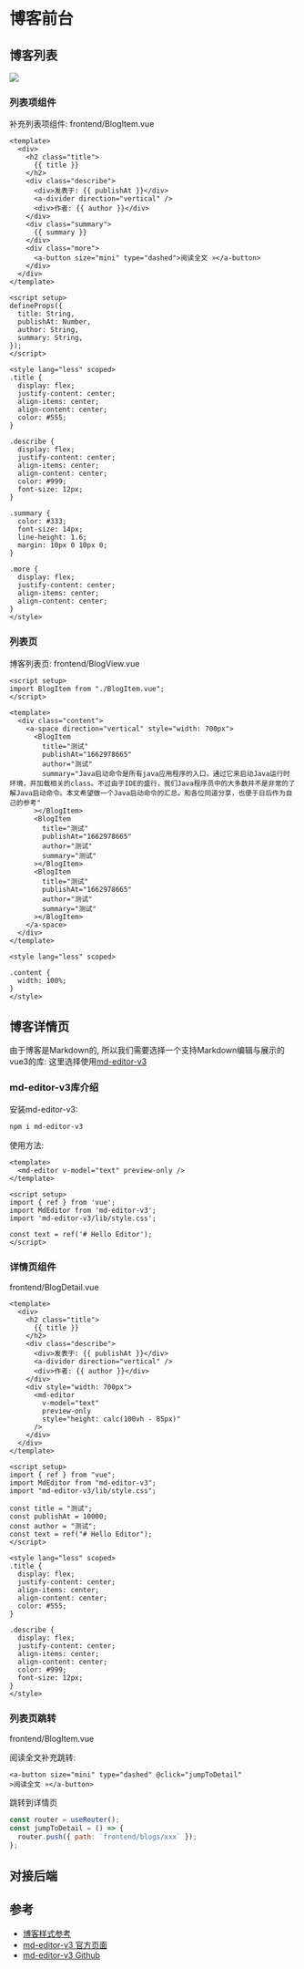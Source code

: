 # 博客前台

## 博客列表

![](./images/frontend-blog-list.png)

### 列表项组件

补充列表项组件: frontend/BlogItem.vue
```vue
<template>
  <div>
    <h2 class="title">
      {{ title }}
    </h2>
    <div class="describe">
      <div>发表于: {{ publishAt }}</div>
      <a-divider direction="vertical" />
      <div>作者: {{ author }}</div>
    </div>
    <div class="summary">
      {{ summary }}
    </div>
    <div class="more">
      <a-button size="mini" type="dashed">阅读全文 »</a-button>
    </div>
  </div>
</template>

<script setup>
defineProps({
  title: String,
  publishAt: Number,
  author: String,
  summary: String,
});
</script>

<style lang="less" scoped>
.title {
  display: flex;
  justify-content: center;
  align-items: center;
  align-content: center;
  color: #555;
}

.describe {
  display: flex;
  justify-content: center;
  align-items: center;
  align-content: center;
  color: #999;
  font-size: 12px;
}

.summary {
  color: #333;
  font-size: 14px;
  line-height: 1.6;
  margin: 10px 0 10px 0;
}

.more {
  display: flex;
  justify-content: center;
  align-items: center;
  align-content: center;
}
</style>
```

### 列表页

博客列表页: frontend/BlogView.vue
```vue
<script setup>
import BlogItem from "./BlogItem.vue";
</script>

<template>
  <div class="content">
    <a-space direction="vertical" style="width: 700px">
      <BlogItem
        title="测试"
        publishAt="1662978665"
        author="测试"
        summary="Java启动命令是所有java应用程序的入口，通过它来启动Java运行时环境，并加载相关的class。不过由于IDE的盛行，我们Java程序员中的大多数并不是非常的了解Java启动命令。本文希望做一个Java启动命令的汇总，和各位同道分享，也便于日后作为自己的参考"
      ></BlogItem>
      <BlogItem
        title="测试"
        publishAt="1662978665"
        author="测试"
        summary="测试"
      ></BlogItem>
      <BlogItem
        title="测试"
        publishAt="1662978665"
        author="测试"
        summary="测试"
      ></BlogItem>
    </a-space>
  </div>
</template>

<style lang="less" scoped>

.content {
  width: 100%;
}
</style>
```

## 博客详情页

由于博客是Markdown的, 所以我们需要选择一个支持Markdown编辑与展示的vue3的库: 这里选择使用[md-editor-v3](https://www.npmjs.com/package/md-editor-v3)

### md-editor-v3库介绍

安装md-editor-v3: 
```sh
npm i md-editor-v3
```

使用方法:
```vue
<template>
  <md-editor v-model="text" preview-only />
</template>

<script setup>
import { ref } from 'vue';
import MdEditor from 'md-editor-v3';
import 'md-editor-v3/lib/style.css';

const text = ref('# Hello Editor');
</script>
```

### 详情页组件

frontend/BlogDetail.vue

```vue
<template>
  <div>
    <h2 class="title">
      {{ title }}
    </h2>
    <div class="describe">
      <div>发表于: {{ publishAt }}</div>
      <a-divider direction="vertical" />
      <div>作者: {{ author }}</div>
    </div>
    <div style="width: 700px">
      <md-editor
        v-model="text"
        preview-only
        style="height: calc(100vh - 85px)"
      />
    </div>
  </div>
</template>

<script setup>
import { ref } from "vue";
import MdEditor from "md-editor-v3";
import "md-editor-v3/lib/style.css";

const title = "测试";
const publishAt = 10000;
const author = "测试";
const text = ref("# Hello Editor");
</script>

<style lang="less" scoped>
.title {
  display: flex;
  justify-content: center;
  align-items: center;
  align-content: center;
  color: #555;
}

.describe {
  display: flex;
  justify-content: center;
  align-items: center;
  align-content: center;
  color: #999;
  font-size: 12px;
}
</style>
```

### 列表页跳转

frontend/BlogItem.vue

阅读全文补充跳转:
```vue
<a-button size="mini" type="dashed" @click="jumpToDetail"
>阅读全文 »</a-button>
```

跳转到详情页
```js
const router = useRouter();
const jumpToDetail = () => {
  router.push({ path: `frontend/blogs/xxx` });
};
```

## 对接后端



## 参考

+ [博客样式参考](http://www.arccode.net/)
+ [md-editor-v3 官方页面](https://imzbf.github.io/md-editor-v3/index)
+ [md-editor-v3 Github](https://github.com/imzbf/md-editor-v3)